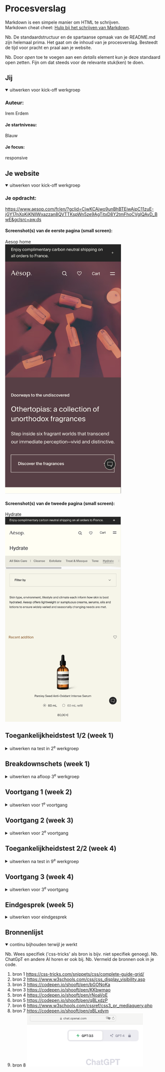 # Procesverslag
Markdown is een simpele manier om HTML te schrijven.  
Markdown cheat cheet: [Hulp bij het schrijven van Markdown](https://github.com/adam-p/markdown-here/wiki/Markdown-Cheatsheet).

Nb. De standaardstructuur en de spartaanse opmaak van de README.md zijn helemaal prima. Het gaat om de inhoud van je procesverslag. Besteedt de tijd voor pracht en praal aan je website.

Nb. Door *open* toe te voegen aan een *details* element kun je deze standaard open zetten. Fijn om dat steeds voor de relevante stuk(ken) te doen.





## Jij

<details open>
  <summary>uitwerken voor kick-off werkgroep</summary>

  ### Auteur:
  Irem Erdem 

  #### Je startniveau:
  Blauw

  #### Je focus:
  responsive
 
</details>





## Je website

<details open>
  <summary>uitwerken voor kick-off werkgroep
  </summary>

  ### Je opdracht:
  https://www.aesop.com/fr/en/?gclid=CjwKCAjwo9unBhBTEiwAipC11zuE-jGY17nXoKiKNIlWxazzan8QVTTKspWn5ze9AgTitxD8Y2tmFhoCVgIQAvD_BwE&gclsrc=aw.ds


  #### Screenshot(s) van de eerste pagina (small screen): 
  Aesop home <br>
  <img src="readme-images/home.jpg" width="375px" alt="home pagina van Aesop">

  #### Screenshot(s) van de tweede pagina (small screen):
  Hydrate<br>
  <img src="readme-images/hydrate.jpg" width="375px" alt="hydrate pagina Aesop">
 
</details>



## Toegankelijkheidstest 1/2 (week 1)

<details>
  <summary>uitwerken na test in 2<sup>e</sup> werkgroep</summary>

  ### Bevindingen
  Lijst met je bevindingen die in de test naar voren kwamen: 
  -Sommige buttons hebben geen omschrijving, geen alt. 
  -De taal van de website is Engels maar bij bijvoorbeeld Franse woordjes staat er niet bij dat dit in het Frans uitgesperoken moet worden.
  -Je kan gewoon inzoomen in de website. 
  -De website bevat geen complexe images dus is er geen behoevte aan alternatieve tekst voor zulke plaatjes. 
  -De heading elementen worden goed en correct gebruikt. 
  -Alle fotos hebben een alternatieve tekst.  

</details>



## Breakdownschets (week 1)

<details>
  <summary>uitwerken na afloop 3<sup>e</sup> werkgroep</summary>

  ### de hele pagina: 
  <img src="readme-images/ss6.jpg" width="375px" alt="Indeling">
  <img src="readme-images/ss3.jpg" width="375px" alt="de head">

  ### dynamisch deel (bijv menu): 
 <img src="readme-images/ss4.jpg" width="375px" alt="de main">

  ### wellicht nog een dynamisch deel (bijv filter): 
  <img src="readme-images/ss5.jpg" width="375px" alt="de bottom">

</details>





## Voortgang 1 (week 2)

<details>
  <summary>uitwerken voor 1<sup>e</sup> voortgang</summary>

  ### Stand van zaken
  <p>Ik heb moeite met de woorden OP de foto te zetten.</p><br>
  <img src="readme-images/ss1.jpg" width="375px" alt="probleem 1">
  <p>Ik moet nog even kijken hoe ik de carousel ga aanpakken, ik denk dat ik er moeite mee zal hebben</p><br>
  <img src="readme-images/ss2.jpg" width="375px" alt="probleem 2">


  ### Agenda voor meeting
  samen met je groepje opstellen

  | student 1 Zahra                           | student 2  Tristan      
  | We willen allebei                         | ---                
  | weten hoe we de                           | en dit             
  | iconen moeten doen.                       | dit als er tijd is 
  | Met fotos of op een andere manier?        | ...                


  ### Verslag van meeting
  hier na afloop snel de uitkomsten van de meeting vastleggen

  - punt 1: Elke pagina een andere titel.
  - punt 2: Favorietenlijst moet ook in de header.
  - punt 3: ./ voor elke link.
  - punt 4: Consistent zijn met waar ik ruimte laat met enter en waar niet. 
  - punt 5: In section is de volgore; eerst header dan p dan img. dus dat moet ik aanpassen
  - punt 6: De sectin dan aanpassen met display flex en dan order.
  - punt 7: Button moet weg want die mag ik niet gebruiken als link. 
  - punt 8: Elke section moet een heading.
  - punt 9: De slider eerst correct html'en met ul en dan alle items. 
  - punt 10: Eelke li een foto dan 1 p met een span voor titel. 
  - punt 11: Het hartje van mn favorietenlijst mag een img zijn.

</details>





## Voortgang 2 (week 3)

<details>
  <summary>uitwerken voor 2<sup>e</sup> voortgang</summary>

  ### Stand van zaken
  Het meest lastige was de letterfonts goed doen. Ik ben er heel lang mee bezig geweest maar het is eindelijk gelukt. 
  Doordat ik de les over positions had gevolgd ging dat nu heel goed. Het is mij gelukt om de ul li op de img te zetten. 
  Ik moet nu focussen oo mn tweede pagina. 


  ### Agenda voor meeting
  samen met je groepje opstellen

  | student 1 Zahra                       | student 2 Tristan         
  | Tekst onder foto, staan nu 
  |bij zijkant maar moet er onder
  |Ik wil maar 4 colommen als ik 
  |site vergroot hoe doe ik dat
  |Hoe stop ik de woorden in menu 
  |knop. Als ik site groter maak 
  |moet er tekst bij komen in de footer                         
              


  ### Verslag van meeting
  hier na afloop snel de uitkomsten van de meeting vastleggen

  - punt 1 mn plaatje van een hartje verandere eerst niet van kleur, nu heb ik geleerd dat ik filter: invert kan gebruiken hiervoor.
  - punt 2 Iets niet zin maar wel in screenreaer: left:-999
  - punt 3 Flexbox kan ik gebruiken om mijn footer te fixen. 
  - punt 4 Serum filter moet mee als ik naar beneden scroll, dit kan ik nuu door position sticky,en de sections moet ik evranderen omdat het nu alleen een stukje meegaat odat die section daar stopt. dus de html even aanpassen. 
  - Ik heb nu geleerd hoe ik een hamburgermenu aan moet pakken. 

</details>





## Toegankelijkheidstest 2/2 (week 4)

<details>
  <summary>uitwerken na test in 9<sup>e</sup> werkgroep</summary>

  ### Bevindingen
  Lijst met je bevindingen die in de test naar voren kwamen (geef ook aan wat er verbeterd is):
  -mijn focus states zijn niet altijd duidelijk blijkbaar. 
  -alt tekst bevat niet alle tekst op het plaatje.
  -screenreader skipt soms heading levels.
  -Links zijn niet duidelijk te onderscheiden van buttons. 

</details>





## Voortgang 3 (week 4)

<details>
  <summary>uitwerken voor 3<sup>e</sup> voortgang</summary>

  ### Stand van zaken
  hier dit ging goed & dit was lastig (neem ook screenshots op van delen van je website en code)
  <img src="readme-images/ss7.jpg" width="375px" alt="probleem week4">Ik had eerst een proleem met mijn hamburgermenu. Na het openen moest de tekst zwart worden anders kan je het niet zin. Dat is nu gefixt met filter:invert(1);
  <img src="readme-images/ss8.jpg" width="375px" alt="probleem week4">De 'visited' states gaan goed, de rest moet ik nog verbeteren, vooral de focused. 
  <img src="readme-images/ss9.jpg" width="375px" alt="probleem week4">Ik kan @media nu veel makkelijker gebruiken. Eerst wist ik niet eens hoe je iets responsive moest maken maar nu kan ik het wel. Hier een voorbeeld van dat ik de tekst meer padding geeft wnr je het vergroot tot de desktop. 
  <img src="readme-images/ss10.jpg" width="375px" alt="probleem week4">Ik had wat moeite met mijn footer omdat ik 2 kolommen wilde aan de rechterkant. Ik heb geleerd dat ik daarvoor flex-direction: column; kan gebruiken. 


  ### Agenda voor meeting
  samen met je groepje opstellen

  | student 1                      | student 2          
  | ---                            | ---                
  | Bij footer                      hoe krijg je lijnen tussen de li, hoe krij ik dat de header tevoorschijn komt zodra ik naar boven scrols
  section p hoort
  als site kleiner
  is niet te zien
  zijn maar dat
  gebeurt niet
  alleen als 
  static weg is 
  maar dan te groot,
  Menu button wil niet boven komen, 
  Header iconen willen niet uit elkaar,
  Hoe hover ik over img dat er dan een andere komt 


  ### Verslag van meeting
  hier na afloop snel de uitkomsten van de meeting vastleggen

  - punt 1 De visual code validator is niet genoeg, ook nog valiuderen op een andere site. 
  - punt 2 screenreader problemen kan ik blijkbaar fixen via de instellingen. 
  - punt 3 Ik kan de section in een andere section doen en die apart van elkaar een positie geven om uiteindelijk de woorden op de foto te kunne plaatsen. 
  - punt 4 Sections mag ik classes geven als ze groot zijn, kleine sections moeten ik nth-child voor gebruiken in css. 
  - punt 5 De button states hoef ik geen visited state bij t doen omdat mjn website dat niet heeft. De andere states wel. 

</details>





## Eindgesprek (week 5)

<details>
  <summary>uitwerken voor eindgesprek</summary>

  ### Je uitkomst - karakteristiek screenshots:
  <img src="readme-images/k1.jpg" width="375px" alt=" karakteristiek screenshots">
  <img src="readme-images/k2.jpg" width="375px" alt=" karakteristiek screenshots">
  <img src="readme-images/k3.jpg" width="375px" alt=" karakteristiek screenshots">


  ### Dit ging goed/Heb ik geleerd: 
  Korte omschrijving met plaatjes
<img src="readme-images/goed1.jpg" width="375px" alt="Dit ging goed">De sticky positioning ging goed vooral nadat ik de sections een beetje had aangepast. Nu snap ik waar het probleem lag. 
<img src="readme-images/goed2.jpg" width="375px" alt="Dit ging goed">Ik heb eindelijk de tekst op de foto kunnen zette. Dit ging heel lang niet goed mar het is gelukt. 
<img src="readme-images/goed4.jpg" width="375px" alt="Dit ging goed">Sliders waren best gemakkelijk en dat ging dus goed. 
<img src="readme-images/goed3.jpg" width="375px" alt="Dit ging goed">De buttons die kleiner meoten wprden zodra het scherm groter woprdt, gingen heel goed op mn home pagina. 
  


  ### Dit was lastig/Is niet gelukt:
  Korte omschrijving met plaatjes
  <img src="readme-images/slecht1.jpg" width="375px" alt="Dit ging minder">Het was me op een gegeven moment gelukt om deze li naast de andere li te zetten op het witte vlakte, maar ik kon op een of andere manier de kleur van de tekst neit aanpassen dus het was niet te lezen. Ik heb het dus terug gehaald naar beneden. 
  <img src="readme-images/slecht2.jpg" width="375px" alt="Dit ging minder">Op mn tweede pagina gingen de buttons helemaal niet zo makkelijk als op de eerste pagina, dus heb ik eht echt een width moeten geven. 
  <img src="readme-images/slecht3.jpg" width="375px" alt="Dit ging minder">ik kon de sections niet goed zetten op de pagina zoals het hoporde, maar met hulp is dat gelukt. Ikzelf struggelde hier veel mee. 

 
</details>





## Bronnenlijst

<details open>
  <summary>continu bijhouden terwijl je werkt</summary>

  Nb. Wees specifiek ('css-tricks' als bron is bijv. niet specifiek genoeg). 
  Nb. ChatGpT en andere AI horen er ook bij.
  Nb. Vermeld de bronnen ook in je code.

  1. bron 1 https://css-tricks.com/snippets/css/complete-guide-grid/ 
  2. bron 2 https://www.w3schools.com/css/css_display_visibility.asp 
  3. bron 3 https://codepen.io/shooft/pen/bGONoKa
  3. bron 3 https://codepen.io/shooft/pen/KKbwmao
  4. bron 4 https://codepen.io/shooft/pen/rNoaVoE
  5. bron 5 https://codepen.io/shooft/pen/qBLxdzP
  6. bron 6 https://www.w3schools.com/cssref/css3_pr_mediaquery.php
  7. bron 7 https://codepen.io/shooft/pen/qBLxdym
  8. bron 8  <img src="readme-images/chat.jpg" width="375px" alt="Chatgpt">

</details>
